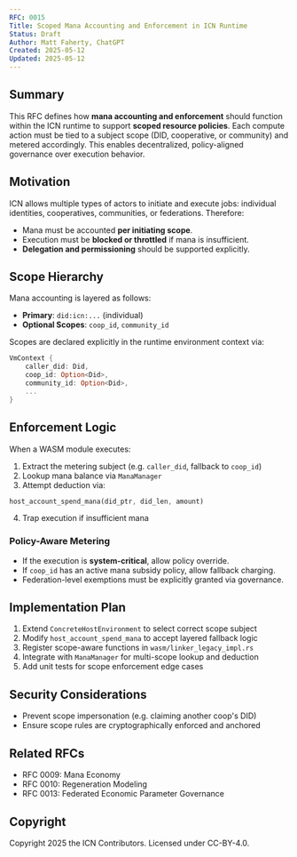```yaml
---
RFC: 0015
Title: Scoped Mana Accounting and Enforcement in ICN Runtime
Status: Draft
Author: Matt Faherty, ChatGPT
Created: 2025-05-12
Updated: 2025-05-12
---
```


## Summary

This RFC defines how **mana accounting and enforcement** should function within the ICN runtime to support **scoped resource policies**. Each compute action must be tied to a subject scope (DID, cooperative, or community) and metered accordingly. This enables decentralized, policy-aligned governance over execution behavior.

## Motivation

ICN allows multiple types of actors to initiate and execute jobs: individual identities, cooperatives, communities, or federations. Therefore:
- Mana must be accounted **per initiating scope**.
- Execution must be **blocked or throttled** if mana is insufficient.
- **Delegation and permissioning** should be supported explicitly.

## Scope Hierarchy
Mana accounting is layered as follows:
- **Primary**: `did:icn:...` (individual)
- **Optional Scopes**: `coop_id`, `community_id`

Scopes are declared explicitly in the runtime environment context via:
```rust
VmContext {
    caller_did: Did,
    coop_id: Option<Did>,
    community_id: Option<Did>,
    ...
}
```

## Enforcement Logic

When a WASM module executes:
1. Extract the metering subject (e.g. `caller_did`, fallback to `coop_id`)
2. Lookup mana balance via `ManaManager`
3. Attempt deduction via:
```rust
host_account_spend_mana(did_ptr, did_len, amount)
```
4. Trap execution if insufficient mana

### Policy-Aware Metering
- If the execution is **system-critical**, allow policy override.
- If `coop_id` has an active mana subsidy policy, allow fallback charging.
- Federation-level exemptions must be explicitly granted via governance.

## Implementation Plan

1. Extend `ConcreteHostEnvironment` to select correct scope subject
2. Modify `host_account_spend_mana` to accept layered fallback logic
3. Register scope-aware functions in `wasm/linker_legacy_impl.rs`
4. Integrate with `ManaManager` for multi-scope lookup and deduction
5. Add unit tests for scope enforcement edge cases

## Security Considerations
- Prevent scope impersonation (e.g. claiming another coop's DID)
- Ensure scope rules are cryptographically enforced and anchored

## Related RFCs
- RFC 0009: Mana Economy
- RFC 0010: Regeneration Modeling
- RFC 0013: Federated Economic Parameter Governance

## Copyright
Copyright 2025 the ICN Contributors. Licensed under CC-BY-4.0.
